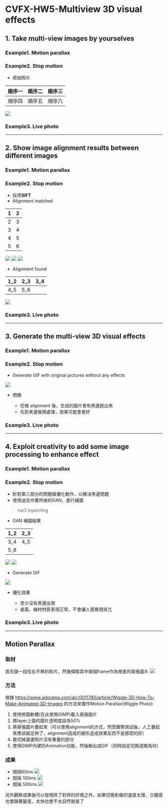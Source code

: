 # CVFX-HW5-Multiview 3D visual effects


## 1. Take multi-view images by yourselves

### Example1. Motion parallax

### Example2. Stop motion
* 原始照片

| 順序一 | 順序二 | 順序三 |
| :--------: | :--------: | :--------: |
| 順序四     | 順序五     | 順序六     |

![](https://i.imgur.com/b8bSrcW.jpg)

### Example3. Live photo



---
## 2. Show image alignment results between different images

### Example1. Motion parallax

### Example2. Stop motion
* 採用**SIFT**
* Alignment matched

| 1 | 2 |
| :--------: | :--------: |
| 2     | 3     |
| 3     | 4     |
| 4     | 5     |
| 5     | 6     |

![](https://i.imgur.com/gI5YUE3.jpg)
![](https://i.imgur.com/WBEOmS8.jpg)
![](https://i.imgur.com/Qrxl3kf.jpg)

* Alignment found

| 1_2 | 2_3 | 3_4 |
| :--------: | :--------: | :--------: |
| 4_5     | 5_6     |      |

![](https://i.imgur.com/SU0hPFU.jpg)



### Example3. Live photo




---
## 3. Generate the multi-view 3D visual effects

### Example1. Motion parallax

### Example2. Stop motion
* Generate GIF with original pictures without any effects

![](output.gif)

* 問題

    - 在做 alignment 後，生成的圖片會有黑邊跑出來
    - 先對黑邊做預處理，效果可能會更好

### Example3. Live photo




---
## 4. Exploit creativity to add some image processing to enhance effect

### Example1. Motion parallax

### Example2. Stop motion
* 針對第三部分的問題做優化動作，以解決黑邊問題
* 使用過去作業所做的GAN，進行補圖
> hw3 Inpainting
* GAN 補圖結果

| 1_2 | 2_3 |
| :--------: | :--------: |
| 3_4     | 4_5     |
| 5_6     |      |

![](https://i.imgur.com/R9Hwt17.jpg)
![](https://i.imgur.com/57wmpYs.png)

* Generate GIF

![](https://i.imgur.com/o0ZkB8C.gif)

* 優化效果

    - 至少沒有黑邊出現
    - 桌面、線材材質表現正常，不會讓人感覺很突兀

### Example3. Live photo




---


## Motion Parallax
### 取材
首先錄一段往右平移的影片，然後擷取其中兩個frame作為視差的兩張圖片
![](https://i.imgur.com/A1zbYv7.jpg)

### 方法
根據 https://www.adorama.com/alc/0011780/article/Wiggle-3D-How-To-Make-Animated-3D-Images 的方法來實作Motion Parallax(Wiggle Photo)
1. 使用修圖軟體(在此使用GIMP)載入兩張圖片
2. 將layer上面的圖片透明度設為50%
3. 將兩張圖片疊起來（可以使用alignment的方式，然而實際測試後，人工疊起來應該就足夠了，alignment造成的變形造成效果反而不是那麼的好）
4. 裁切掉邊邊照片沒有重疊的部分
5. 使用GIMP內建的Animation功能，然後輸出成GIF（同時設定切換週期為何）
### 成果
- 間隔60ms
![](https://i.imgur.com/fjlVnH0.gif)
- 間隔 100ms
![](https://i.imgur.com/i4BQBSS.gif)
- 間隔 500ms
![](https://i.imgur.com/hRwDkhM.gif) 

另外觀察成果後可以發現除了對齊的好壞之外，如果切換影像的速度太慢，立體感也會跟著變差。太快也會不太自然就是了
